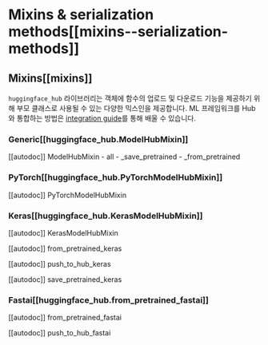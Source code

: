 <!--⚠️ Note that this file is in Markdown but contain specific syntax for our doc-builder (similar to MDX) that may not be
rendered properly in your Markdown viewer.
-->

# Mixins & serialization methods[[mixins--serialization-methods]]

## Mixins[[mixins]]

`huggingface_hub` 라이브러리는 객체에 함수의 업로드 및 다운로드 기능을 제공하기 위해 부모 클래스로 사용될 수 있는 다양한 믹스인을 제공합니다.
ML 프레임워크를 Hub와 통합하는 방법은 [integration guide](../guides/integrations)를 통해 배울 수 있습니다.

### Generic[[huggingface_hub.ModelHubMixin]]

[[autodoc]] ModelHubMixin
    - all
    - _save_pretrained
    - _from_pretrained

### PyTorch[[huggingface_hub.PyTorchModelHubMixin]]

[[autodoc]] PyTorchModelHubMixin

### Keras[[huggingface_hub.KerasModelHubMixin]]

[[autodoc]] KerasModelHubMixin

[[autodoc]] from_pretrained_keras

[[autodoc]] push_to_hub_keras

[[autodoc]] save_pretrained_keras

### Fastai[[huggingface_hub.from_pretrained_fastai]]

[[autodoc]] from_pretrained_fastai

[[autodoc]] push_to_hub_fastai

